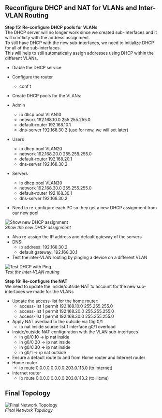 ## Reconfigure DHCP and NAT for VLANs and Inter-VLAN Routing  

**Step 15: Re-configure DHCP pools for VLANs**  
The DHCP server will no longer work since we created sub-interfaces and it will conflicty with the address assignment.  
To still have DHCP with the new sub-interfaces, we need to initialize DHCP for all of the sub-interfaces.  
This will help to still automatically assign addresses using DHCP within the different VLANs. 

- Diable the DHCP service
- Configure the router
  - conf t  
- Create DHCP pools for the VLANs:
- Admin
  - ip dhcp pool VLAN10
  - network 192.168.10.0 255.255.255.0
  - default-router 192.168.10.1
  - dns-server 192.168.30.2 (use for now, we will set later)
- Users
  - ip dhcp pool VLAN20
  - network 192.168.20.0 255.255.255.0
  - default-router 192.168.20.1
  - dns-server 192.168.30.2
- Servers
  - ip dhcp pool VLAN30
  - network 192.168.30.0 255.255.255.0
  - default-router 192.168.30.1
  - dns-server 192.168.30.2
 
- Need to re-configure each PC so they get a new DHCP assignment from our new pool

![Show new DHCP assignment](Step15-NewDHCP.png)  
*Show the new DHCP assignment*

- Also re-assign the IP address and default gateway of the servers
- DNS:
  - ip address: 192.168.30.2
  - default gateway: 192.168.30.1
- Test the inter-VLAN routing by pinging a device on a different VLAN

![Test DHCP with Ping](Step15-TestPing.png)  
*Test the inter-VLAN routing*

**Step 16: Re-configure the NAT**  
We need to update the inside/outside NAT to account for the new sub-interfaces we made for the VLANs 

- Update the access-list for the home router:
  - access-list 1 permit 192.168.10.0  255.255.255.0
  - access-list 1 permit 192.168.20.0  255.255.255.0
  - access-list 1 permit 192.168.30.0  255.255.255.0
- Apply NAT overload to the outside via Gig 0/1
  - ip nat inside source list 1 interface g0/1 overload
- Inside/outside NAT configuration with the VLAN sub-interfaces
  - in g0/0.10 -> ip nat inside 
  - in g0/0.20 -> ip nat inside 
  - in g0/0.30 -> ip nat inside
  - in g0/1 -> ip nat outside
- Ensure a default route to and from Home router and Internet router
- Home router
  - ip route 0.0.0.0  0.0.0.0  203.0.113.0 (to Internet)
- Internet router
  - ip route 0.0.0.0  0.0.0.0  203.0.113.2 (to Home)
 
## Final Topology

![Final Network Topology](FinalTopology.png)  
*Final Network Topology*
